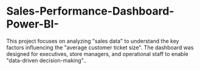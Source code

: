 # Sales-Performance-Dashboard-Power-BI-
This project focuses on analyzing "sales data" to understand the key factors influencing the "average customer ticket size".   The dashboard was designed for executives, store managers, and operational staff to enable "data-driven decision-making"..  
